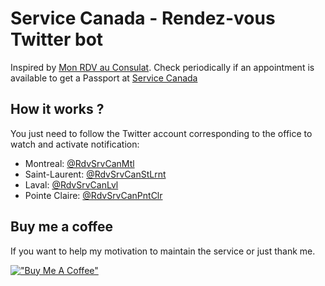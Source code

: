 # Service Canada - Rendez-vous Twitter bot

Inspired by [Mon RDV au Consulat](https://sidoine.org/mon-rdv-au-consulat). Check periodically if an appointment is available to get a Passport at [Service Canada](https://eservices.canada.ca/fr/reservation/)

## How it works ?

You just need to follow the Twitter account corresponding to the office to watch and activate notification:
- Montreal: [@RdvSrvCanMtl](https://twitter.com/RdvSrvCanMtl)
- Saint-Laurent: [@RdvSrvCanStLrnt](https://twitter.com/RdvSrvCanStLrnt)
- Laval: [@RdvSrvCanLvl](https://twitter.com/RdvSrvCanLvl)
- Pointe Claire: [@RdvSrvCanPntClr](https://twitter.com/RdvSrvCanPntClr)

## Buy me a coffee

If you want to help my motivation to maintain the service or just thank me.

[!["Buy Me A Coffee"](https://www.buymeacoffee.com/assets/img/custom_images/orange_img.png)](https://www.buymeacoffee.com/moimart1)